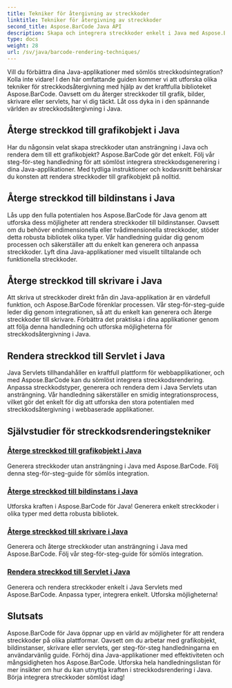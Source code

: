 ```yaml
---
title: Tekniker för återgivning av streckkoder
linktitle: Tekniker för återgivning av streckkoder
second_title: Aspose.BarCode Java API
description: Skapa och integrera streckkoder enkelt i Java med Aspose.BarCode. Utforska steg-för-steg handledningar för att återge streckkoder till grafik, bilder, skrivare och servlets.
type: docs
weight: 28
url: /sv/java/barcode-rendering-techniques/
---
```


Vill du förbättra dina Java-applikationer med sömlös streckkodsintegration? Kolla inte vidare! I den här omfattande guiden kommer vi att utforska olika tekniker för streckkodsåtergivning med hjälp av det kraftfulla biblioteket Aspose.BarCode. Oavsett om du återger streckkoder till grafik, bilder, skrivare eller servlets, har vi dig täckt. Låt oss dyka in i den spännande världen av streckkodsåtergivning i Java.

## Återge streckkod till grafikobjekt i Java

Har du någonsin velat skapa streckkoder utan ansträngning i Java och rendera dem till ett grafikobjekt? Aspose.BarCode gör det enkelt. Följ vår steg-för-steg handledning för att sömlöst integrera streckkodsgenerering i dina Java-applikationer. Med tydliga instruktioner och kodavsnitt behärskar du konsten att rendera streckkoder till grafikobjekt på nolltid.

## Återge streckkod till bildinstans i Java

Lås upp den fulla potentialen hos Aspose.BarCode för Java genom att utforska dess möjligheter att rendera streckkoder till bildinstanser. Oavsett om du behöver endimensionella eller tvådimensionella streckkoder, stöder detta robusta bibliotek olika typer. Vår handledning guidar dig genom processen och säkerställer att du enkelt kan generera och anpassa streckkoder. Lyft dina Java-applikationer med visuellt tilltalande och funktionella streckkoder.

## Återge streckkod till skrivare i Java

Att skriva ut streckkoder direkt från din Java-applikation är en värdefull funktion, och Aspose.BarCode förenklar processen. Vår steg-för-steg-guide leder dig genom integrationen, så att du enkelt kan generera och återge streckkoder till skrivare. Förbättra det praktiska i dina applikationer genom att följa denna handledning och utforska möjligheterna för streckkodsåtergivning i Java.

## Rendera streckkod till Servlet i Java

Java Servlets tillhandahåller en kraftfull plattform för webbapplikationer, och med Aspose.BarCode kan du sömlöst integrera streckkodsrendering. Anpassa streckkodstyper, generera och rendera dem i Java Servlets utan ansträngning. Vår handledning säkerställer en smidig integrationsprocess, vilket gör det enkelt för dig att utforska den stora potentialen med streckkodsåtergivning i webbaserade applikationer.

## Självstudier för streckkodsrenderingstekniker
### [Återge streckkod till grafikobjekt i Java](./rendering-barcode-graphics-object/)
Generera streckkoder utan ansträngning i Java med Aspose.BarCode. Följ denna steg-för-steg-guide för sömlös integration.
### [Återge streckkod till bildinstans i Java](./rendering-barcode-image-instance/)
Utforska kraften i Aspose.BarCode för Java! Generera enkelt streckkoder i olika typer med detta robusta bibliotek.
### [Återge streckkod till skrivare i Java](./rendering-barcode-printer/)
Generera och återge streckkoder utan ansträngning i Java med Aspose.BarCode. Följ vår steg-för-steg-guide för sömlös integration.
### [Rendera streckkod till Servlet i Java](./rendering-barcode-servlet/)
Generera och rendera streckkoder enkelt i Java Servlets med Aspose.BarCode. Anpassa typer, integrera enkelt. Utforska möjligheterna!

## Slutsats
Aspose.BarCode för Java öppnar upp en värld av möjligheter för att rendera streckkoder på olika plattformar. Oavsett om du arbetar med grafikobjekt, bildinstanser, skrivare eller servlets, ger steg-för-steg handledningarna en användarvänlig guide. Förhöj dina Java-applikationer med effektiviteten och mångsidigheten hos Aspose.BarCode. Utforska hela handledningslistan för mer insikter om hur du kan utnyttja kraften i streckkodsrendering i Java. Börja integrera streckkoder sömlöst idag!